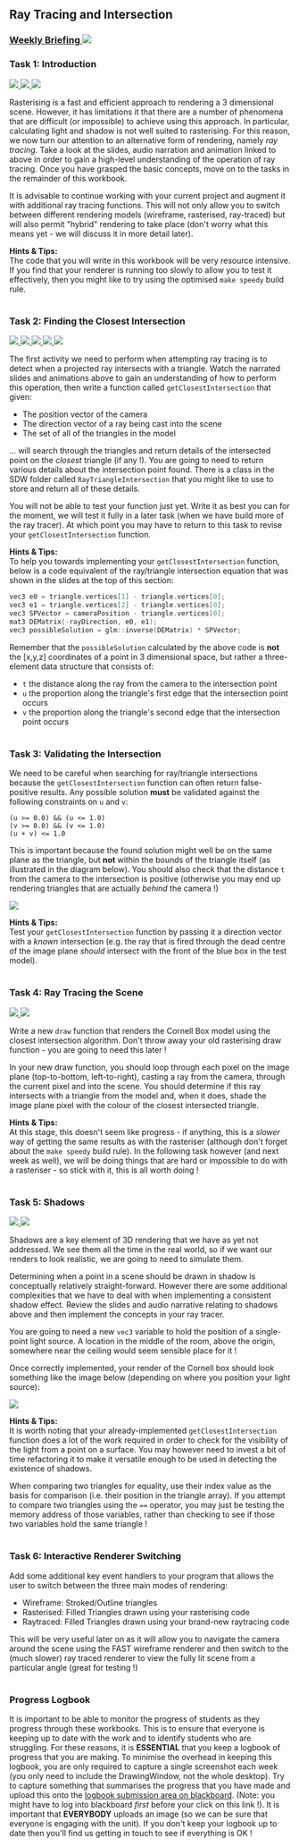 ## Ray Tracing and Intersection
### <a href='https://web.microsoftstream.com/channel/b84051cb-1dba-4cb4-a271-60cc6635f92f' target='_blank'> Weekly Briefing ![](../../resources/icons/briefing.png) </a>
### Task 1: Introduction
 <a href='01%20Introduction/slides/segment-1.pdf' target='_blank'> ![](../../resources/icons/slides.png) </a> <a href='01%20Introduction/audio/segment-1.mp4' target='_blank'> ![](../../resources/icons/audio.png) </a> <a href='01%20Introduction/animation/segment-1.mp4' target='_blank'> ![](../../resources/icons/animation.png) </a>

Rasterising is a fast and efficient approach to rendering a 3 dimensional scene. However, it has limitations it that there are a number of phenomena that are difficult (or impossible) to achieve using this approach. In particular, calculating light and shadow is not well suited to rasterising. For this reason, we now turn our attention to an alternative form of rendering, namely _ray tracing_. Take a look at the slides, audio narration and animation linked to above in order to gain a high-level understanding of the operation of ray tracing. Once you have grasped the basic concepts, move on to the tasks in the remainder of this workbook.

It is advisable to continue working with your current project and augment it with additional ray tracing functions. This will not only allow you to switch between different rendering models (wireframe, rasterised, ray-traced) but will also permit "hybrid" rendering to take place (don't worry what this means yet - we will discuss it in more detail later).  


**Hints & Tips:**  
The code that you will write in this workbook will be very resource intensive. If you find that your renderer is running too slowly to allow you to test it effectively, then you might like to try using the optimised `make speedy` build rule.  


# 
### Task 2: Finding the Closest Intersection
 <a href='02%20Finding%20the%20Closest%20Intersection/slides/segment-1.pdf' target='_blank'> ![](../../resources/icons/slides.png) </a> <a href='02%20Finding%20the%20Closest%20Intersection/audio/segment-1.mp4' target='_blank'> ![](../../resources/icons/audio.png) </a> <a href='02%20Finding%20the%20Closest%20Intersection/audio/segment-2.mp4' target='_blank'> ![](../../resources/icons/audio.png) </a> <a href='02%20Finding%20the%20Closest%20Intersection/animation/segment-1.mp4' target='_blank'> ![](../../resources/icons/animation.png) </a> <a href='02%20Finding%20the%20Closest%20Intersection/animation/segment-2.mp4' target='_blank'> ![](../../resources/icons/animation.png) </a>

The first activity we need to perform when attempting ray tracing is to detect when a projected ray intersects with a triangle. Watch the narrated slides and animations above to gain an understanding of how to perform this operation, then write a function called `getClosestIntersection` that given:

- The position vector of the camera
- The direction vector of a ray being cast into the scene
- The set of all of the triangles in the model

... will search through the triangles and return details of the intersected point on the _closest_ triangle (if any !). You are going to need to return various details about the intersection point found. There is a class in the SDW folder called `RayTriangleIntersection` that you might like to use to store and return all of these details.

You will not be able to test your function just yet. Write it as best you can for the moment, we will test it fully in a later task (when we have build more of the ray tracer). At which point you may have to return to this task to revise your `getClosestIntersection` function.  


**Hints & Tips:**  
To help you towards implementing your `getClosestIntersection` function, below is a code equivalent of the ray/triangle intersection equation that was shown in the slides at the top of this section:  

``` cpp
vec3 e0 = triangle.vertices[1] - triangle.vertices[0];
vec3 e1 = triangle.vertices[2] - triangle.vertices[0];
vec3 SPVector = cameraPosition - triangle.vertices[0];
mat3 DEMatrix(-rayDirection, e0, e1);
vec3 possibleSolution = glm::inverse(DEMatrix) * SPVector;
```
Remember that the `possibleSolution` calculated by the above code is **not** the [x,y,z] coordinates of a point in 3 dimensional space, but rather a three-element data structure that consists of:

- `t` the distance along the ray from the camera to the intersection point
- `u` the proportion along the triangle's first edge that the intersection point occurs
- `v` the proportion along the triangle's second edge that the intersection point occurs
  


# 
### Task 3: Validating the Intersection


We need to be careful when searching for ray/triangle intersections because the `getClosestIntersection` function can often return false-positive results. Any possible solution **must** be validated against the following constraints on `u` and `v`:

```
(u >= 0.0) && (u <= 1.0)
(v >= 0.0) && (v <= 1.0)
(u + v) <= 1.0
```

This is important because the found solution might well be on the same plane as the triangle, but **not** within the bounds of the triangle itself (as illustrated in the diagram below). You should also check that the distance `t` from the camera to the intersection is positive (otherwise you may end up rendering triangles that are actually _behind_ the camera !)  


![](03%20Validating%20the%20Intersection/images/outside-bounds.jpg)

**Hints & Tips:**  
Test your `getClosestIntersection` function by passing it a direction vector with a _known_ intersection (e.g. the ray that is fired through the dead centre of the image plane _should_ intersect with the front of the blue box in the test model).  


# 
### Task 4: Ray Tracing the Scene
 <a href='04%20Ray%20Tracing%20the%20Scene/slides/segment-1.pdf' target='_blank'> ![](../../resources/icons/slides.png) </a> <a href='04%20Ray%20Tracing%20the%20Scene/audio/segment-1.mp4' target='_blank'> ![](../../resources/icons/audio.png) </a>

Write a new `draw` function that renders the Cornell Box model using the closest intersection algorithm. Don't throw away your old rasterising draw function - you are going to need this later !

In your new draw function, you should loop through each pixel on the image plane (top-to-bottom, left-to-right), casting a ray from the camera, through the current pixel and into the scene. You should determine if this ray intersects with a triangle from the model and, when it does, shade the image plane pixel with the colour of the closest intersected triangle.  


**Hints & Tips:**  
At this stage, this doesn't seem like progress - if anything, this is a _slower_ way of getting the same results as with the rasteriser (although don't forget about the `make speedy` build rule). In the following task however (and next week as well), we will be doing things that are hard or impossible to do with a rasteriser - so stick with it, this is all worth doing !  


# 
### Task 5: Shadows
 <a href='05%20Shadows/slides/segment-1.pdf' target='_blank'> ![](../../resources/icons/slides.png) </a> <a href='05%20Shadows/audio/segment-1.mp4' target='_blank'> ![](../../resources/icons/audio.png) </a>

Shadows are a key element of 3D rendering that we have as yet not addressed. We see them all the time in the real world, so if we want our renders to look realistic, we are going to need to simulate them.

Determining when a point in a scene should be drawn in shadow is conceptually relatively straight-forward. However there are some additional complexities that we have to deal with when implementing a consistent shadow effect. Review the slides and audio narrative relating to shadows above and then implement the concepts in your ray tracer.

You are going to need a new `vec3` variable to hold the position of a single-point light source. A location in the middle of the room, above the origin, somewhere near the ceiling would seem sensible place for it !

Once correctly implemented, your render of the Cornell box should look something like the image below (depending on where you position your light source):  


![](05%20Shadows/images/without-ambient.jpg)

**Hints & Tips:**  
It is worth noting that your already-implemented `getClosestIntersection` function does a lot of the work required in order to check for the visibility of the light from a point on a surface. You may however need to invest a bit of time refactoring it to make it versatile enough to be used in detecting the existence of shadows.

When comparing two triangles for equality, use their index value as the basis for comparison (i.e. their position in the triangle array). If you attempt to compare two triangles using the `==` operator, you may just be testing the memory address of those variables, rather than checking to see if those two variables hold the same triangle !  


# 
### Task 6: Interactive Renderer Switching


Add some additional key event handlers to your program that allows the user to switch between the three main modes of rendering:

- Wireframe: Stroked/Outline triangles
- Rasterised: Filled Triangles drawn using your rasterising code
- Raytraced: Filled Triangles drawn using your brand-new raytracing code

This will be very useful later on as it will allow you to navigate the camera around the scene using the FAST wireframe renderer and then switch to the (much slower) ray traced renderer to view the fully lit scene from a particular angle (great for testing !)  

  


# 
### Progress Logbook

It is important to be able to monitor the progress of students as they progress through these workbooks.
This is to ensure that everyone is keeping up to date with the work and to identify students who are struggling.
For these reasons, it is **ESSENTIAL** that you keep a logbook of progress that you are making.
To minimise the overhead in keeping this logbook, you are only required to capture a single screenshot each week
(you only need to include the DrawingWindow, not the whole desktop).
Try to capture something that summarises the progress that you have made and upload this onto the
[logbook submission area on blackboard](https://www.ole.bris.ac.uk/webapps/assignment/uploadAssignment?content_id=_4837989_1&course_id=_240795_1&group_id=&mode=cpview).
(Note: you might have to log into blackboard _first_ before your click on this link !).
It is important that **EVERYBODY** uploads an image (so we can be sure that everyone is engaging with the unit).
If you don't keep your logbook up to date then you'll find us getting in touch to see if everything is OK !